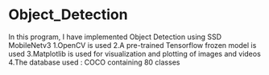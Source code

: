 # Object_Detection
In this program, I have implemented Object Detection using SSD MobileNetv3
1.OpenCV is used
2.A pre-trained Tensorflow frozen model is used
3.Matplotlib is used for visualization and plotting of images and videos
4.The database used : COCO containing 80 classes
